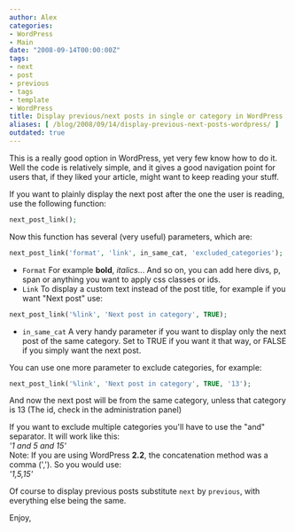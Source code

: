```yaml
---
author: Alex
categories:
- WordPress
- Main
date: "2008-09-14T00:00:00Z"
tags:
- next
- post
- previous
- tags
- template
- WordPress
title: Display previous/next posts in single or category in WordPress
aliases: [ /blog/2008/09/14/display-previous-next-posts-wordpress/ ]
outdated: true
---
```


This is a really good option in WordPress, yet very few know how to do it. Well the code is relatively simple, and it gives a good navigation point for users that, if they liked your article, might want to keep reading your stuff.

If you want to plainly display the next post after the one the user is reading, use the following function:

``` php
next_post_link();
```   

Now this function has several (very useful) parameters, which are:

``` php
next_post_link('format', 'link', in_same_cat, 'excluded_categories');
```    

- `Format` For example **bold**, *italics*... And so on, you can add here divs, p, span or anything you want to apply css classes or ids.
- `Link` To display a custom text instead of the post title, for example if you want \"Next post\" use:

``` php
next_post_link('%link', 'Next post in category', TRUE);
```  

- `in_same_cat` A very handy parameter if you want to display only the next post of the same category. Set to TRUE if you want it that way, or FALSE if you simply want the next post.

You can use one more parameter to exclude categories, for example:

``` php
next_post_link('%link', 'Next post in category', TRUE, '13');
```  

And now the next post will be from the same category, unless that category is 13 (The id, check in the administration panel)

If you want to exclude multiple categories you\'ll have to use the \"and\" separator. It will work like this:  
*\'1 and 5 and 15\'*  
Note: If you are using WordPress **2.2**, the concatenation method was a comma (\',\'). So you would use:  
*\'1,5,15\'*

Of course to display previous posts substitute `next` by `previous`, with everything else being the same.

Enjoy,
